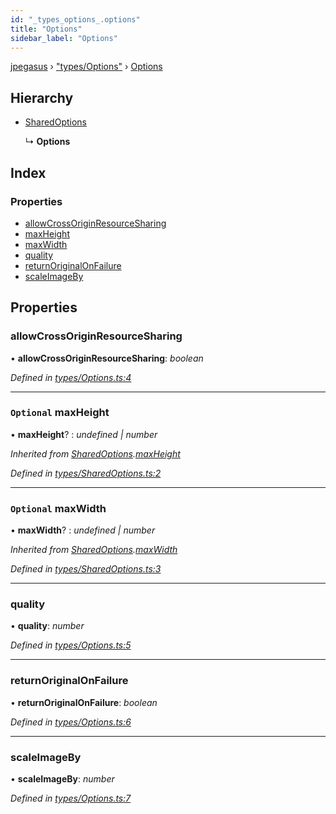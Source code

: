 ```yaml
---
id: "_types_options_.options"
title: "Options"
sidebar_label: "Options"
---
```


[jpegasus](../index.md) › ["types/Options"](../modules/_types_options_.md) › [Options](_types_options_.options.md)

## Hierarchy

* [SharedOptions](_types_sharedoptions_.sharedoptions.md)

  ↳ **Options**

## Index

### Properties

* [allowCrossOriginResourceSharing](_types_options_.options.md#allowcrossoriginresourcesharing)
* [maxHeight](_types_options_.options.md#optional-maxheight)
* [maxWidth](_types_options_.options.md#optional-maxwidth)
* [quality](_types_options_.options.md#quality)
* [returnOriginalOnFailure](_types_options_.options.md#returnoriginalonfailure)
* [scaleImageBy](_types_options_.options.md#scaleimageby)

## Properties

###  allowCrossOriginResourceSharing

• **allowCrossOriginResourceSharing**: *boolean*

*Defined in [types/Options.ts:4](https://github.com/TonyBrobston/jpegasus/blob/418125c/src/types/Options.ts#L4)*

___

### `Optional` maxHeight

• **maxHeight**? : *undefined | number*

*Inherited from [SharedOptions](_types_sharedoptions_.sharedoptions.md).[maxHeight](_types_sharedoptions_.sharedoptions.md#optional-maxheight)*

*Defined in [types/SharedOptions.ts:2](https://github.com/TonyBrobston/jpegasus/blob/418125c/src/types/SharedOptions.ts#L2)*

___

### `Optional` maxWidth

• **maxWidth**? : *undefined | number*

*Inherited from [SharedOptions](_types_sharedoptions_.sharedoptions.md).[maxWidth](_types_sharedoptions_.sharedoptions.md#optional-maxwidth)*

*Defined in [types/SharedOptions.ts:3](https://github.com/TonyBrobston/jpegasus/blob/418125c/src/types/SharedOptions.ts#L3)*

___

###  quality

• **quality**: *number*

*Defined in [types/Options.ts:5](https://github.com/TonyBrobston/jpegasus/blob/418125c/src/types/Options.ts#L5)*

___

###  returnOriginalOnFailure

• **returnOriginalOnFailure**: *boolean*

*Defined in [types/Options.ts:6](https://github.com/TonyBrobston/jpegasus/blob/418125c/src/types/Options.ts#L6)*

___

###  scaleImageBy

• **scaleImageBy**: *number*

*Defined in [types/Options.ts:7](https://github.com/TonyBrobston/jpegasus/blob/418125c/src/types/Options.ts#L7)*
